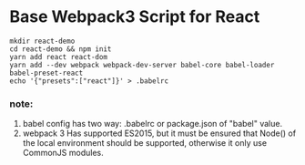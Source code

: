 # Base Webpack3 Script for React

```base
mkdir react-demo
cd react-demo && npm init
yarn add react react-dom
yarn add --dev webpack webpack-dev-server babel-core babel-loader babel-preset-react
echo '{"presets":["react"]}' > .babelrc
```
### note:
1. babel config has two way: .babelrc or package.json of "babel" value.
2. webpack 3 Has supported ES2015, but it must be ensured that Node() of the local environment should be supported, otherwise it only use CommonJS modules.